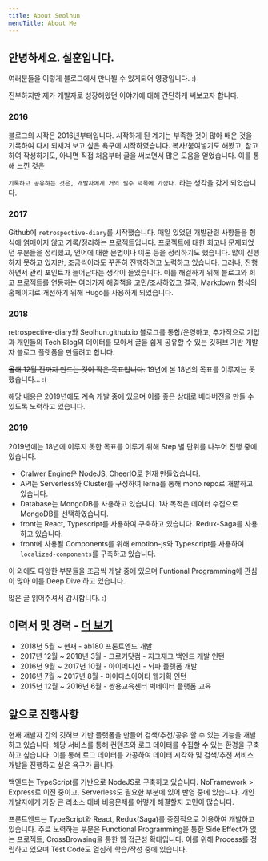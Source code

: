 ```yaml
---
title: About Seolhun
menuTitle: About Me
---
```


## 안녕하세요. 설훈입니다.
여러분들을 이렇게 블로그에서 만나뵐 수 있게되어 영광입니다. :)

진부하지만 제가 개발자로 성장해왔던 이야기에 대해 간단하게 써보고자 합니다.

### 2016
블로그의 시작은 2016년부터입니다. 시작하게 된 계기는 부족한 것이
많아 배운 것을 기록하여 다시 되새겨 보고 싶은 욕구에
시작하였습니다. 복사/붙여넣기도 해봤고, 참고하여 작성하기도,
아니면 직접 처음부터 글을 써보면서 많은 도움을 얻었습니다. 이를
통해 느낀 것은

`기록하고 공유하는 것은, 개발자에게 거의 필수 덕목에 가깝다.` 라는 생각을 갖게 되었습니다.

### 2017
Github에 `retrospective-diary`를 시작했습니다. 매일 있었던 개발관련 사항들을 형식에 얽매이지 않고 기록/정리하는 프로젝트입니다. 프로젝트에 대한 회고나 문제되었던 부분들을 정리했고, 언어에 대한 문법이나 이론 등을 정리하기도 했습니다. 많이 진행하지 못하고 있지만, 조금씩이라도 꾸준히 진행하려고 노력하고 있습니다. 그러나, 진행하면서 관리 포인트가 늘어난다는 생각이 들었습니다. 이를 해결하기 위해 블로그와 회고 프로젝트를 연동하는 여러가지 해결책을 고민/조사하였고 결국, Markdown 형식의 홈페이지로 개선하기 위해 Hugo를 사용하게 되었습니다.

### 2018
retrospective-diary와 Seolhun.github.io 블로그를 통합/운영하고, 추가적으로 기업과 개인들의 Tech Blog의 데이터를 모아서 글을 쉽게 공유할 수 있는 깃허브 기반 개발자 블로그 플랫폼을 만들려고 합니다. 

~~올해 12월 전까지 만드는 것이 작은 목표입니다.~~ 19년에 본 18년의 목표를 이루지는 못했습니다... :(

해당 내용은 2019년에도 계속 개발 중에 있으며 이를 좋은 상태로 베타버전을 만들 수 있도록 노력하고 있습니다.

### 2019
2019년에는 18년에 이루지 못한 목표를 이루기 위해 Step 별 단위를 나누어 진행 중에 있습니다.

- Cralwer Engine은 NodeJS, CheerIO로 현재 만들었습니다.
- API는 Serverless와 Cluster를 구성하여 lerna를 통해 mono repo로 개발하고 있습니다.
- Database는 MongoDB를 사용하고 있습니다. 1차 목적은 데이터 수집으로 MongoDB를 선택하였습니다.
- front는 React, Typescript를 사용하여 구축하고 있습니다. Redux-Saga를 사용하고 있습니다.
- front에 사용될 Components를 위해 emotion-js와 Typescript를 사용하여 `localized-components`를 구축하고 있습니다.

이 외에도 다양한 부분들을 조금씩 개발 중에 있으며 Funtional Programming에 관심이 많아 이를 Deep Dive 하고 있습니다.

많은 글 읽어주셔서 감사합니다. :)
  
## 이력서 및 경력 - [더 보기](/files/seolhun_resume.pdf)

- 2018년 5월 ~ 현재 - ab180 프론트엔드 개발
- 2017년 12월 ~ 2018년 3월 - 크로키닷컴 - 지그재그 백엔드 개발 인턴
- 2016년 9월 ~ 2017년 10월 - 아이메디신 - 뇌파 플랫폼 개발
- 2016년 7월 ~ 2017년 8월 - 마이다스아이티 웹기획 인턴
- 2015년 12월 ~ 2016년 6월 - 쌍용교육센터 빅데이터 플랫폼 교육

## 앞으로 진행사항

현재 개발자 간의 깃허브 기반 플랫폼을 만들어 검색/추천/공유 할 수 있는 기능을 개발하고 있습니다. 해당 서비스를 통해 컨텐츠와 로그 데이터를 수집할 수 있는 환경을 구축하고 싶습니다. 이를 통해 로그 데이터를 가공하여 데이터 시각화 및 검색/추천 서비스 개발을 진행하고 싶은 욕구가 큽니다. 

백엔드는 TypeScript를 기반으로 NodeJS로 구축하고 있습니다. NoFramework > Express로 이전 중이고, Serverless도 필요한 부분에 있어 반영 중에 있습니다. 개인 개발자에게 가장 큰 리소스 대비 비용문제를 어떻게 해결할지 고민이 많습니다.

프론트엔드는 TypeScript와 React, Redux(Saga)를 중점적으로 이용하여 개발하고 있습니다. 주로 노력하는 부분은 Functional Programming을 통한 Side Effect가 없는 프로젝트, CrossBrowsing을 통한 웹 접근성 확대입니다. 이를 위해 Process를 정립하고 있으며 Test Code도 열심히 학습/작성 중에 있습니다.
